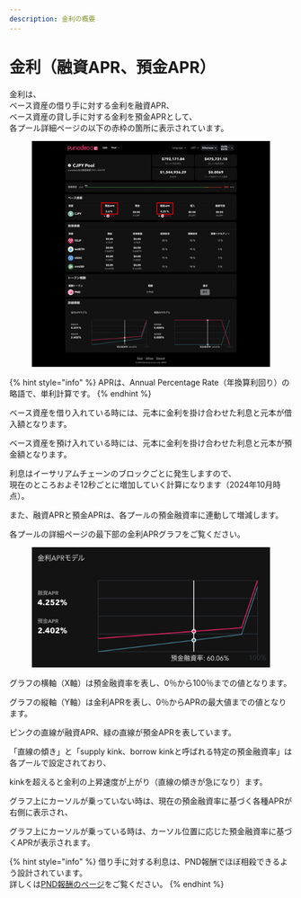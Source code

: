 ```yaml
---
description: 金利の概要
---
```


# 金利（融資APR、預金APR）

金利は、\
ベース資産の借り手に対する金利を融資APR、\
ベース資産の貸し手に対する金利を預金APRとして、\
各プール詳細ページの以下の赤枠の箇所に表示されています。

<figure><img src="../.gitbook/assets/Group 22.png" alt=""><figcaption></figcaption></figure>

{% hint style="info" %}
APRは、Annual Percentage Rate（年換算利回り）の略語で、単利計算です。
{% endhint %}

ベース資産を借り入れている時には、元本に金利を掛け合わせた利息と元本が借入額となります。

ベース資産を預け入れている時には、元本に金利を掛け合わせた利息と元本が預金額となります。

利息はイーサリアムチェーンのブロックごとに発生しますので、\
現在のところおよそ12秒ごとに増加していく計算になります（2024年10月時点）。

また、融資APRと預金APRは、各プールの預金融資率に連動して増減します。

各プールの詳細ページの最下部の金利APRグラフをご覧ください。

<figure><img src="../.gitbook/assets/スクリーンショット 2024-09-26 20.28.47.png" alt=""><figcaption></figcaption></figure>

グラフの横軸（X軸）は預金融資率を表し、0％から100％までの値となります。

グラフの縦軸（Y軸）は金利APRを表し、0％からAPRの最大値までの値となります。

ピンクの直線が融資APR、緑の直線が預金APRを表しています。

「直線の傾き」と「supply kink、borrow kinkと呼ばれる特定の預金融資率」は各プールで設定されており、

kinkを超えると金利の上昇速度が上がり（直線の傾きが急になり）ます。

グラフ上にカーソルが乗っていない時は、現在の預金融資率に基づく各種APRが右側に表示され、&#x20;

グラフ上にカーソルが乗っている時は、カーソル位置に応じた預金融資率に基づくAPRが表示されます。

{% hint style="info" %}
借り手に対する利息は、PND報酬でほぼ相殺できるよう設計されています。\
詳しくは[PND報酬のページ](pndtkun.md)をご覧ください。
{% endhint %}

